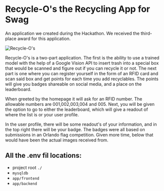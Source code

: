 # Recycle-O's the Recycling App for Swag

An application we created during the Hackathon. We received the third-place award for this application. 

![Recycle-O's](/images/screenshot.png)

Recycle-O's is a two-part application. The first is the ability to use a trained model with the help of a Google Vision API to insert trash into a special box that would be scanned and figure out if you can recycle it or not. The next part is one where you can register yourself in the form of an RFID card and scan said box and get points for each time you add recyclables. The points will give you badges shareable on social media, and a place on the leaderboard.

When greeted by the homepage it will ask for an RFID number. The allowable numbers are 001,002,003,004 and 005. Next, you will be given the option to go to either the leaderboard, which will give a readout of where the list is or your user profile.

In the user profile, there will be some readout's of your information, and in the top right there will be your badge. The badges were all based on submissions in an Orlando flag competition. Given more time, below that would have been the actual images received from.

## All the .env fil locations:
* project root `./`
* `mysqldb`
* `app/frontend`
* `app/backend`
